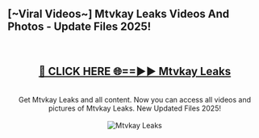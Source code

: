 <h2>[~Viral Videos~] Mtvkay Leaks Videos And Photos - Update Files 2025!</h2>
<br>
<div align="center">
<h2><a href="https://top-ai-tools.click/QrbHav" rel="nofollow">🔴 CLICK HERE 🌐==►► Mtvkay Leaks</a></h2>
<br>
Get Mtvkay Leaks and all content. Now you can access all videos and pictures of Mtvkay Leaks. New Updated Files 2025!
<br>
<br>
<a href="https://top-ai-tools.click/QrbHav" rel="nofollow" data-target="animated-image.originalLink"><img src="https://i.ibb.co.com/WyWwxjT/player-gif2.gif" alt="Mtvkay Leaks" style="max-width: 100%; display: inline-block;" data-target="animated-image.originalImage"></a>
</div>
<br>